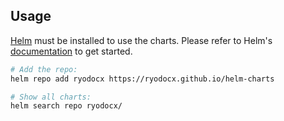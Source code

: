 ## Usage

[Helm](https://helm.sh) must be installed to use the charts.  Please refer to
Helm's [documentation](https://helm.sh/docs) to get started.

```sh
# Add the repo:
helm repo add ryodocx https://ryodocx.github.io/helm-charts

# Show all charts:
helm search repo ryodocx/
```
